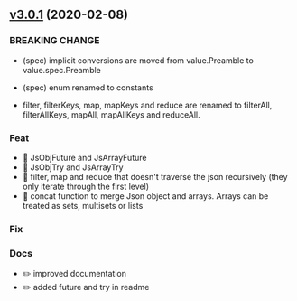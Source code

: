 <a name="v3.0.1"></a>
## [v3.0.1](https://github.com/imrafaelmerino/json-scala-values/releases/tag/v3.0.1-dotty) (2020-02-08)

### BREAKING CHANGE
* (spec) implicit conversions are moved from value.Preamble to value.spec.Preamble

* (spec) enum renamed to constants 

* filter, filterKeys, map, mapKeys and reduce are renamed to filterAll, filterAllKeys, mapAll, mapAllKeys and reduceAll.

### Feat
* 🎸 JsObjFuture and JsArrayFuture 
* 🎸 JsObjTry and JsArrayTry
* 🎸 filter, map and reduce that doesn't traverse the json recursively (they only iterate through the first level)
* 🎸 concat function to merge Json object and arrays. Arrays can be treated as sets, multisets or lists
 

### Fix

### Docs
* ✏️ improved documentation 
* ✏️ added future and try in readme 
